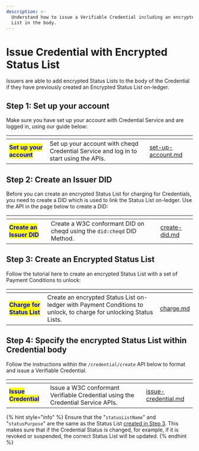 ```yaml
---
description: >-
  Understand how to issue a Verifiable Credential including an encrypted Status
  List in the body.
---
```


# Issue Credential with Encrypted Status List

Issuers are able to add encrypted Status Lists to the body of the Credential if they have previously created an Encrypted Status List on-ledger.

## Step 1: Set up your account

Make sure you have set up your account with Credential Service and are logged in, using our guide below:

<table data-card-size="large" data-view="cards"><thead><tr><th></th><th></th><th data-hidden data-card-target data-type="content-ref"></th></tr></thead><tbody><tr><td><mark style="color:blue;"><strong>Set up your account</strong></mark></td><td>Set up your account with cheqd Credential Service and log in to start using the APIs.</td><td><a href="../set-up-account.md">set-up-account.md</a></td></tr></tbody></table>

## Step 2: Create an Issuer DID

Before you can create an encrypted Status List for charging for Credentials, you need to create a DID which is used to link the Status List on-ledger. Use the API in the page below to create a DID:

<table data-card-size="large" data-view="cards"><thead><tr><th></th><th></th><th data-hidden data-card-target data-type="content-ref"></th></tr></thead><tbody><tr><td><mark style="color:blue;"><strong>Create an Issuer DID</strong></mark></td><td>Create a W3C conformant DID on cheqd using the <code>did:cheqd</code> DID Method.</td><td><a href="../dids/create-did.md">create-did.md</a></td></tr></tbody></table>

## Step 3: Create an Encrypted Status List

Follow the tutorial here to create an encrypted Status List with a set of Payment Conditions to unlock:

<table data-card-size="large" data-view="cards"><thead><tr><th></th><th></th><th data-hidden data-card-target data-type="content-ref"></th></tr></thead><tbody><tr><td><mark style="color:blue;"><strong>Charge for Status List</strong></mark></td><td>Create an encrypted Status List on-ledger with Payment Conditions to unlock, to charge for unlocking Status Lists.</td><td><a href="charge.md">charge.md</a></td></tr></tbody></table>

## Step 4: Specify the encrypted Status List within Credential body

Follow the instructions within the `/credential/create` API below to format and issue a Verifiable Credential.

<table data-card-size="large" data-view="cards"><thead><tr><th></th><th></th><th data-hidden data-card-target data-type="content-ref"></th></tr></thead><tbody><tr><td><mark style="color:blue;"><strong>Issue Credential</strong></mark></td><td>Issue a W3C conformant Verifiable Credential using the Credential Service APIs.</td><td><a href="../credentials/issue-credential.md">issue-credential.md</a></td></tr></tbody></table>

{% hint style="info" %}
Ensure that the "`statusListName`" and "`statusPurpose`" are the same as the Status List [created in Step 3](issue-credential.md#step-3-create-an-encrypted-status-list). This makes sure that if the Credential Status is changed, for example, if it is revoked or suspended, the correct Status List will be updated.
{% endhint %}
